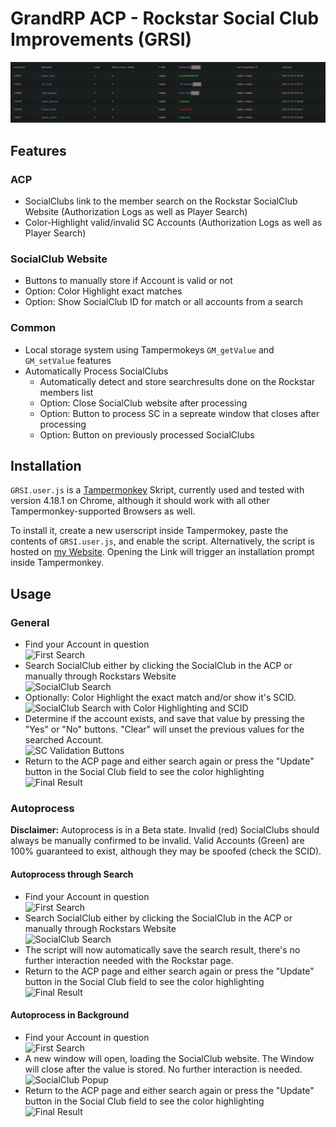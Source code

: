 # GrandRP ACP - Rockstar Social Club Improvements (GRSI)
<p align="center"><img src="Pictures/header.png" alt="header"></p>

## Features

### ACP
* SocialClubs link to the member search on the Rockstar SocialClub Website (Authorization Logs as well as Player Search)
* Color-Highlight valid/invalid SC Accounts (Authorization Logs as well as Player Search)

### SocialClub Website
* Buttons to manually store if Account is valid or not
* Option: Color Highlight exact matches
* Option: Show SocialClub ID for match or all accounts from a search

### Common
* Local storage system using Tampermokeys ```GM_getValue``` and ```GM_setValue``` features
* Automatically Process SocialClubs
	* Automatically detect and store searchresults done on the Rockstar members list
	* Option: Close SocialClub website after processing
	* Option: Button to process SC in a sepreate window that closes after processing
	* Option: Button on previously processed SocialClubs


## Installation

```GRSI.user.js``` is a [Tampermonkey](https://www.tampermonkey.net/) Skript, currently used and tested with version 4.18.1 on Chrome, although it should work with all other Tampermonkey-supported Browsers as well.

To install it, create a new userscript inside Tampermokey, paste the contents of ```GRSI.user.js```, and enable the script.
Alternatively, the script is hosted on [my Website](https://g.m5.cx/GRSI.user.js). Opening the Link will trigger an installation prompt inside Tampermonkey.

## Usage

### General
* Find your Account in question  
![First Search](Pictures/general_first_search.png?raw=true)  
* Search SocialClub either by clicking the SocialClub in the ACP or manually through Rockstars Website  
![SocialClub Search](Pictures/general_sc_search.png?raw=true)  
* Optionally: Color Highlight the exact match and/or show it's SCID.  
![SocialClub Search with Color Highlighting and SCID](Pictures/general_sc_search_color_scid.png?raw=true)  
* Determine if the account exists, and save that value by pressing the "Yes" or "No" buttons. "Clear" will unset the previous values for the searched Account.  
![SC Validation Buttons](Pictures/sc_legit_buttons.png?raw=true)  
* Return to the ACP page and either search again or press the "Update" button in the Social Club field to see the color highlighting  
![Final Result](Pictures/general_done_highlighted_search.png?raw=true)

### Autoprocess

**Disclaimer:** Autoprocess is in a Beta state. Invalid (red) SocialClubs should always be manually confirmed to be invalid. Valid Accounts (Green) are 100% guaranteed to exist, although they may be spoofed (check the SCID).

#### Autoprocess through Search
* Find your Account in question  
![First Search](Pictures/general_first_search.png?raw=true)  
* Search SocialClub either by clicking the SocialClub in the ACP or manually through Rockstars Website  
![SocialClub Search](Pictures/auto_process_sc_search.png?raw=true)  
* The script will now automatically save the search result, there's no further interaction needed with the Rockstar page.  
* Return to the ACP page and either search again or press the "Update" button in the Social Club field to see the color highlighting  
![Final Result](Pictures/general_done_highlighted_search.png?raw=true)  

#### Autoprocess in Background
* Find your Account in question  
![First Search](Pictures/bg_process_first_search.png?raw=true)  
* A new window will open, loading the SocialClub website. The Window will close after the value is stored. No further interaction is needed.  
![SocialClub Popup](Pictures/bg_process_popup_window.png?raw=true)  
* Return to the ACP page and either search again or press the "Update" button in the Social Club field to see the color highlighting  
![Final Result](Pictures/general_done_highlighted_search.png?raw=true)